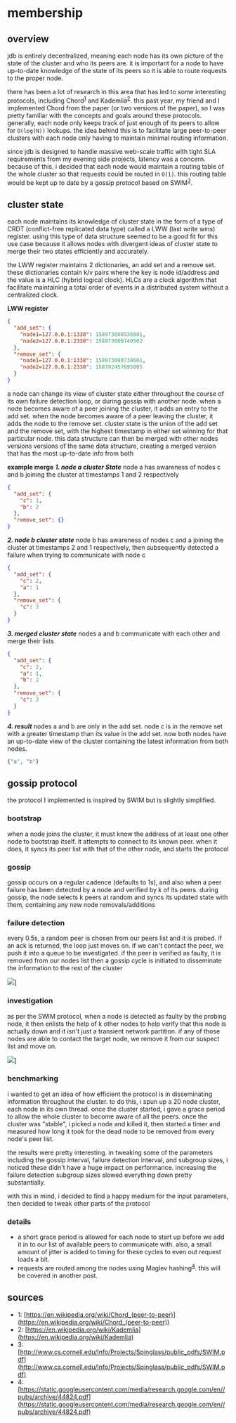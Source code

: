 # membership
## overview
jdb is entirely decentralized, meaning each node has its own picture of the state of the cluster and who its peers are. it is important for a node to have up-to-date knowledge of the state of its peers so it is able to route requests to the proper node.

there has been a lot of research in this area that has led to some interesting protocols, including Chord<sup>[1](#footnote-chord)</sup> and Kademlia<sup>[2](#footnote-kademlia)</sup>. this past year, my friend and I implemented Chord from the paper (or two versions of the paper), so I was pretty familiar with the concepts and goals around these protocols. generally, each node only keeps track of just enough of its peers to allow for `O(log(N))` lookups. the idea behind this is to facilitate large peer-to-peer clusters with each node only having to maintain minimal routing information.

since jdb is designed to handle massive web-scale traffic with tight SLA requirements from my evening side projects, latency was a concern. because of this, i decided that each node would maintain a routing table of the whole cluster so that requests could be routed in `O(1)`. this routing table would be kept up to date by a gossip protocol based on SWIM<sup>[3](#footnote-swim)</sup>.

## cluster state
each node maintains its knowledge of cluster state in the form of a type of CRDT (conflict-free replicated data type) called a LWW (last write wins) register. using this type of data structure seemed to be a good fit for this use case because it allows nodes with divergent ideas of cluster state to merge their two states efficiently and accurately.

the LWW register maintains 2 dictionaries, an add set and a remove set. these dictionaries contain k/v pairs where the key is node id/address and the value is a HLC (hybrid logical clock). HLCs are a clock algorithm that facilitate maintaining a total order of events in a distributed system without a centralized clock.

**LWW register**
```json
{
  "add_set": {
    "node1=127.0.0.1:1338": 158973080536001,
    "node2=127.0.0.1:2338": 158973080740502
  },
  "remove_set": {
    "node1=127.0.0.1:1338": 158973080738601,
    "node2=127.0.0.1:2338": 158792457695005
  }
}
```

a node can change its view of cluster state either throughout the course of its own failure detection loop, or during gossip with another node. when a node becomes aware of a peer joining the cluster, it adds an entry to the add set. when the node becomes aware of a peer leaving the cluster, it adds the node to the remove set. cluster state is the union of the add set and the remove set, with the highest timestamp in either set winning for that particular node. this data structure can then be merged with other nodes versions versions of the same data structure, creating a merged version that has the most up-to-date info from both

**example merge**
***1. node a cluster State***
node a has awareness of nodes c and b joining the cluster at timestamps 1 and 2 respectively
```json
{
  "add_set": {
    "c": 1,
    "b": 2
  },
  "remove_set": {}
}
```
***2. node b cluster state***
node b has awareness of nodes c and a joining the cluster at timestamps 2 and 1 respectively, then subsequently detected a failure when trying to communicate with node c
```json
{
  "add_set": {
    "c": 2,
    "a": 1
  },
  "remove_set": {
    "c": 3
  }
}
```
***3. merged cluster state***
nodes a and b communicate with each other and merge their lists
```json
{
  "add_set": {
    "c": 2,
    "a": 1,
    "b": 2
  },
  "remove_set": {
    "c": 3
  }
}
```

***4. result***
nodes a and b are only in the add set. node c is in the remove set with a greater timestamp than its value in the add set. now both nodes have an up-to-date view of the cluster containing the latest information from both nodes.
```python
{"a", "b"}
```

## gossip protocol
the protocol I implemented is inspired by SWIM but is slightly simplified.
### bootstrap
when a node joins the cluster, it must know the address of at least one other node to bootstrap itself. it attempts to connect to its known peer. when it does, it syncs its peer list with that of the other node, and starts the protocol
### gossip
gossip occurs on a regular cadence (defaults to 1s), and also when a peer failure has been detected by a node and verified by k of its peers. during gossip, the node selects k peers at random and syncs its updated state with them, containing any new node removals/additions
### failure detection
every 0.5s, a random peer is chosen from our peers list and it is probed. if an ack is returned, the loop just moves on. if we can't contact the peer, we push it into a queue to be investigated. if the peer is verified as faulty, it is removed from our nodes list then a gossip cycle is initiated to disseminate the information to the rest of the cluster

![](https://mermaid.ink/img/eyJjb2RlIjoic2VxdWVuY2VEaWFncmFtXG5cdHBhcnRpY2lwYW50IG5vZGUxXG5cdHBhcnRpY2lwYW50IG5vZGUyXG5cdHBhcnRpY2lwYW50IG5vZGUzXG5cdGF1dG9udW1iZXJcblx0bm9kZTItPj5ub2RlMTogc3RhdGUgc3luY1xuXHRub2RlMS0tPj5ub2RlMjogY2x1c3RlciBzdGF0ZVxuXHRub2RlMy0-Pm5vZGUyOiBzdGF0ZSBzeW5jXG5cdG5vZGUyLS0-Pm5vZGUzOiBjbHVzdGVyIHN0YXRlXG5cdGxvb3AgZmFpbHVyZSBkZXRlY3Rpb24gbG9vcCAoMC41cylcblx0XHRub2RlMS0-Pm5vZGUyOiBwaW5nXG5cdFx0bm9kZTItLT4-bm9kZTE6IGFja1xuXHRcdG5vZGUyLT4-bm9kZTE6IHBpbmdcblx0XHRub2RlMS0tPj5ub2RlMjogYWNrXG5cdFx0bm9kZTItPj5ub2RlMzogcGluZ1xuXHRcdG5vZGUzLS0-Pm5vZGUyOiBhY2tcblx0XHRub2RlMy0-Pm5vZGUyOiBwaW5nXG5cdFx0bm9kZTItLT4-bm9kZTM6IGFja1xuXHRcdG5vZGUzLT4-bm9kZTE6IHBpbmdcblx0XHRub2RlMS0tPj5ub2RlMzogYWNrXG5cdFx0bm9kZTEtPj5ub2RlMzogcGluZ1xuXHRcdG5vZGUzLS0-Pm5vZGUxOiBhY2tcblx0ZW5kIiwibWVybWFpZCI6eyJ0aGVtZSI6ImRlZmF1bHQifSwidXBkYXRlRWRpdG9yIjpmYWxzZX0)]
### investigation
as per the SWIM protocol, when a node is detected as faulty by the probing node, it then enlists the help of k other nodes to help verify that this node is actually down and it isn't just a transient network partition. if any of those nodes are able to contact the target node, we remove it from our suspect list and move on.

![](https://mermaid.ink/img/eyJjb2RlIjoic2VxdWVuY2VEaWFncmFtXG5cdHBhcnRpY2lwYW50IG5vZGUxXG5cdHBhcnRpY2lwYW50IG5vZGUyXG5cdHBhcnRpY2lwYW50IG5vZGUzXG5cdHBhcnRpY2lwYW50IG5vZGU0XG5cdHBhcnRpY2lwYW50IG5vZGU1XG5cdGF1dG9udW1iZXJcblx0cmVjdCByZ2JhKDI1NSwwLDApXG5cdFx0bm9kZTEtPj5ub2RlMjogcGluZ1xuXHRlbmRcblx0cGFyIGludmVzdGlnYXRlIG5vZGUyXG5cdFx0bm9kZTEtPj5ub2RlMzogcGluZyByZXEgKG5vZGUyKVxuXHRcdG5vZGUxLT4-bm9kZTQ6IHBpbmcgcmVxIChub2RlMilcblx0XHRub2RlMS0-Pm5vZGU1OiBwaW5nIHJlcSAobm9kZTIpXG5cdGVuZFxuXHRwYXIgaW52ZXN0aWdhdGluZyBub2RlMlxuXHRcdHJlY3QgcmdiYSgyNTUsMCwwKVxuXHRcdFx0bm9kZTMtPj5ub2RlMjogcGluZ1xuXHRcdFx0bm9kZTQtPj5ub2RlMjogcGluZ1xuXHRcdFx0bm9kZTUtPj5ub2RlMjogcGluZ1xuXHRcdGVuZFxuXHRlbmRcblx0cGFyIG5vZGUyIGZhaWx1cmUgY29uZmlybWVkXG5cdFx0bm9kZTMtLT4-bm9kZTE6IGZhaWx1cmUgY29uZmlybWVkIChub2RlMilcblx0XHRub2RlNC0tPj5ub2RlMTogZmFpbHVyZSBjb25maXJtZWQgKG5vZGUyKVxuXHRcdG5vZGU1LS0-Pm5vZGUxOiBmYWlsdXJlIGNvbmZpcm1lZCAobm9kZTIpXG5cdGVuZFxuXHRub2RlMS0-Pm5vZGU0OiBnb3NzaXAgKHJhbmRvbSBwZWVyKSIsIm1lcm1haWQiOnsidGhlbWUiOiJkZWZhdWx0In0sInVwZGF0ZUVkaXRvciI6ZmFsc2V9)]
### benchmarking
i wanted to get an idea of how efficient the protocol is in disseminating information throughout the cluster. to do this, i spun up a 20 node cluster, each node in its own thread. once the cluster started, i gave a grace period to allow the whole cluster to become aware of all the peers. once the cluster was "stable", i picked a node and killed it, then started a timer and measured how long it took for the dead node to be removed from every node's peer list.

the results were pretty interesting. in tweaking some of the parameters including the gossip interval, failure detection interval, and subgroup sizes, i noticed these didn't have a huge impact on performance. increasing the failure detection subgroup sizes slowed everything down pretty substantially.

with this in mind, i decided to find a happy medium for the input parameters, then decided to tweak other parts of the protocol

### details
- a short grace period is allowed for each node to start up before we add it in to our list of available peers to communicate with. also, a small amount of jitter is added to timing for these cycles to even out request loads a bit.
- requests are routed among the nodes using Maglev hashing<sup>[4](#footnote-maglev)</sup>. this will be covered in another post.

## sources
- <a name="footnote-chord">1</a>: [https://en.wikipedia.org/wiki/Chord_(peer-to-peer)](https://en.wikipedia.org/wiki/Chord_(peer-to-peer))
- <a name="footnote-kademlia">2</a>: [https://en.wikipedia.org/wiki/Kademlia](https://en.wikipedia.org/wiki/Kademlia)
- <a name="footnote-swim">3</a>: [http://www.cs.cornell.edu/Info/Projects/Spinglass/public_pdfs/SWIM.pdf](http://www.cs.cornell.edu/Info/Projects/Spinglass/public_pdfs/SWIM.pdf)
- <a name="footnote-maglev">4</a>: [https://static.googleusercontent.com/media/research.google.com/en//pubs/archive/44824.pdf](https://static.googleusercontent.com/media/research.google.com/en//pubs/archive/44824.pdf)